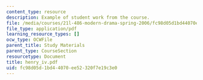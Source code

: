 ```yaml
---
content_type: resource
description: Example of student work from the course.
file: /media/courses/21l-486-modern-drama-spring-2006/fc98d05d1bd44070ee52320f7e19c3e0_henry_iv.pdf
file_type: application/pdf
learning_resource_types: []
ocw_type: OCWFile
parent_title: Study Materials
parent_type: CourseSection
resourcetype: Document
title: henry_iv.pdf
uid: fc98d05d-1bd4-4070-ee52-320f7e19c3e0
---
```

